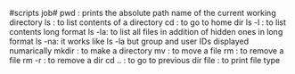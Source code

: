 #scripts job#
pwd   : prints the absolute path name of the current working directory
ls    : to list contents of a directory
cd    : to go to home dir
ls -l : to list contents long format
ls -la: to list all files in addition of hidden ones in long format
ls -na: it works like ls -la but group and user IDs displayed numarically
mkdir : to make a directory
mv    : to move a file
rm    : to remove a file
rm -r : to remove a dir
cd .. : to go to previous dir
file  : to print file type  
